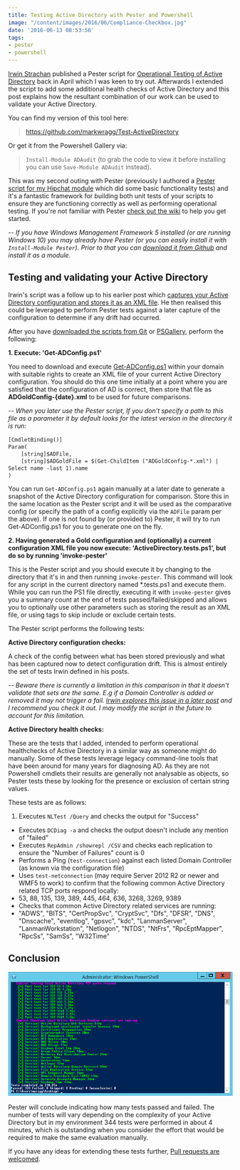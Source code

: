 ```yaml
---
title: Testing Active Directory with Pester and Powershell
image: "/content/images/2016/06/Compliance-Checkbox.jpg"
date: '2016-06-13 08:53:56'
tags:
- pester
- powershell
---
```

[Irwin Strachan](https://twitter.com/IrwinStrachan) published a Pester script for [Operational Testing of Active Directory](https://pshirwin.wordpress.com/2016/04/08/active-directory-operations-test/) back in April which I was keen to try out. Afterwards I extended the script to add some additional health checks of Active Directory and this post explains how the resultant combination of our work can be used to validate your Active Directory.

You can find my version of this tool here: 

> https://github.com/markwragg/Test-ActiveDirectory

Or get it from the Powershell Gallery via:

> `Install-Module ADAudit` (to grab the code to view it before installing you can use `Save-Module ADAudit` instead).

This was my second outing with Pester (previously I authored a [Pester script for my Hipchat module](https://github.com/markwragg/Powershell-Hipchat/blob/master/hipchat.Tests.ps1) which did some basic functionality tests) and it's a fantastic framework for building both unit tests of your scripts to ensure they are functioning correctly as well as performing operational testing. If you're not familiar with Pester [check out the wiki](https://github.com/pester/Pester/wiki) to help you get started.

*-- If you have Windows Management Framework 5 installed (or are running Windows 10) you may already have Pester (or you can easily install it with `Install-Module Pester`). Prior to that you can [download it from Github](https://github.com/pester/Pester/) and install it as a module.*

## Testing and validating your Active Directory

Irwin's script was a follow up to his earlier post which [captures your Active Directory configuration and stores it as an XML file](https://pshirwin.wordpress.com/2016/03/25/active-directory-configuration-snapshot/). He then realised this could be leveraged to perform Pester tests against a later capture of the configuration to determine if any drift had occurred.

After you have [downloaded the scripts from Git](https://github.com/markwragg/Test-ActiveDirectory) or [PSGallery](https://www.powershellgallery.com/packages/ADAudit/1.1), perform the following:

**1. Execute: 'Get-ADConfig.ps1'**

You need to download and execute [Get-ADConfig.ps1](https://github.com/markwragg/Test-ActiveDirectory/blob/master/Get-ADConfig.ps1) within your domain with suitable rights to create an XML file of your current Active Directory configuration.  You should do this one time initially at a point where you are satisfied that the configuration of AD is correct, then store that file as **ADGoldConfig-{date}.xml** to be used for future comparisons. 

*-- When you later use the Pester script, If you don't specify a path to this file as a parameter it by default looks for the latest version in the directory it is run:*

```language-powershell
[CmdletBinding()]
Param(
    [string]$ADFile,
    [string]$ADGoldFile = $(Get-ChildItem ("ADGoldConfig-*.xml") | Select name -last 1).name
)
```
You can run `Get-ADConfig.ps1` again manually at a later date to generate a snapshot of the Active Directory configuration for comparison. Store this in the same location as the Pester script and it will be used as the comparative config (or specify the path of a config explicitly via the `ADFile` param per the above). If one is not found by (or provided to) Pester, it will try to run Get-ADConfig.ps1 for you to generate one on the fly. 

**2. Having generated a Gold configuration and (optionally) a current configuration XML file you now execute: 'ActiveDirectory.tests.ps1', but do so by running 'invoke-pester'**

This is the Pester script and you should execute it by changing to the directory that it's in and then running `invoke-pester`. This command will look for any script in the current directory named *.tests.ps1 and execute them. While you can run the PS1 file directly, executing it with `invoke-pester` gives you a summary count at the end of tests passed/failed/skipped and allows you to optionally use other parameters such as storing the result as an XML file, or using tags to skip include or exclude certain tests.

The Pester script performs the following tests:

**Active Directory configuration checks:**

A check of the config between what has been stored previously and what has been captured now to detect configuration drift. This is almost entirely the set of tests Irwin defined in his posts.

*-- Beware there is currently a limitation in this comparison in that it doesn't validate that sets are the same. E.g if a Domain Controller is added or removed it may not trigger a fail. [Irwin explores this issue in a later post](https://pshirwin.wordpress.com/2016/04/29/operational-readiness-validation-gotchas/) and I recommend you check it out. I may modify the script in the future to account for this limitation.*

**Active Directory health checks:**

These are the tests that I added, intended to perform operational healthchecks of Active Directory in a similar way as someone might do manually. Some of these tests leverage legacy command-line tools that have been around for many years for diagnosing AD. As they are not Powershell cmdlets their results are generally not analysable as objects, so Pester tests these by looking for the presence or exclusion of certain string values.

These tests are as follows:

1. Executes `NLTest /Query` and checks the output for "Success"
- Executes `DCDiag -a` and checks the output doesn't include any mention of "failed"
- Executes `RepAdmin /showrepl /CSV` and checks each replication to ensure the "Number of Failures" count is 0
- Performs a Ping (`test-connection`) against each listed Domain Controller (as known via the configuration file)
- Uses `test-netconnection` (may require Server 2012 R2 or newer and WMF5 to work) to confirm that the following common Active Directory related TCP ports respond locally: 
 - 53, 88, 135, 139, 389, 445, 464, 636, 3268, 3269, 9389
- Checks that common Active Directory related services are running:
 - "ADWS", "BITS", "CertPropSvc", "CryptSvc", "Dfs", "DFSR", "DNS", "Dnscache", "eventlog", "gpsvc", "kdc", "LanmanServer", "LanmanWorkstation", "Netlogon", "NTDS", "NtFrs", "RpcEptMapper", "RpcSs", "SamSs", "W32Time"

## Conclusion

![](/content/images/2016/06/Pester-AD-Test-Outcome.png)

Pester will conclude indicating how many tests passed and failed. The number of tests will vary depending on the complexity of your Active Directory but in my environment 344 tests were performed in about 4 minutes, which is outstanding when you consider the effort that would be required to make the same evaluation manually.

If you have any ideas for extending these tests further, [Pull requests are welcomed](https://github.com/markwragg/Test-ActiveDirectory/pulls).